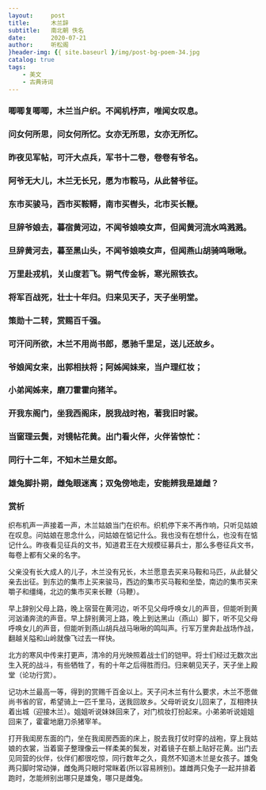 ```yaml
---
layout:     post
title:      木兰辞
subtitle:   南北朝 佚名
date:       2020-07-21
author:     听松阁
}header-img: {{ site.baseurl }/img/post-bg-poem-34.jpg
catalog: true
tags:
    - 美文
    - 古典诗词
---
```



### 唧唧复唧唧，木兰当户织。不闻机杼声，唯闻女叹息。
### 问女何所思，问女何所忆。女亦无所思，女亦无所忆。
### 昨夜见军帖，可汗大点兵，军书十二卷，卷卷有爷名。
### 阿爷无大儿，木兰无长兄，愿为市鞍马，从此替爷征。
### 东市买骏马，西市买鞍鞯，南市买辔头，北市买长鞭。
### 旦辞爷娘去，暮宿黄河边，不闻爷娘唤女声，但闻黄河流水鸣溅溅。
### 旦辞黄河去，暮至黑山头，不闻爷娘唤女声，但闻燕山胡骑鸣啾啾。

### 万里赴戎机，关山度若飞。朔气传金柝，寒光照铁衣。
### 将军百战死，壮士十年归。归来见天子，天子坐明堂。
### 策勋十二转，赏赐百千强。
### 可汗问所欲，木兰不用尚书郎，愿驰千里足，送儿还故乡。

### 爷娘闻女来，出郭相扶将；阿姊闻妹来，当户理红妆；
### 小弟闻姊来，磨刀霍霍向猪羊。
### 开我东阁门，坐我西阁床，脱我战时袍，著我旧时裳。
### 当窗理云鬓，对镜帖花黄。出门看火伴，火伴皆惊忙：
### 同行十二年，不知木兰是女郎。

### 雄兔脚扑朔，雌兔眼迷离；双兔傍地走，安能辨我是雄雌？


### 赏析
织布机声一声接着一声，木兰姑娘当门在织布。织机停下来不再作响，只听见姑娘在叹息。问姑娘在思念什么，问姑娘在惦记什么。我也没有在想什么，也没有在惦记什么。昨夜看见征兵的文书，知道君王在大规模征募兵士，那么多卷征兵文书，每卷上都有父亲的名字。

父亲没有长大成人的儿子，木兰没有兄长，木兰愿意去买来马鞍和马匹，从此替父亲去出征。到东边的集市上买来骏马，西边的集市买马鞍和坐垫，南边的集市买来嚼子和缰绳，北边的集市买来长鞭（马鞭）。

早上辞别父母上路，晚上宿营在黄河边，听不见父母呼唤女儿的声音，但能听到黄河汹涌奔流的声音。早上辞别黄河上路，晚上到达黑山（燕山）脚下，听不见父母呼唤女儿的声音，但能听到燕山胡兵战马啾啾的鸣叫声。行军万里奔赴战场作战，翻越关隘和山岭就像飞过去一样快。

北方的寒风中传来打更声，清冷的月光映照着战士们的铠甲。将士们经过无数次出生入死的战斗，有些牺牲了，有的十年之后得胜而归。归来朝见天子，天子坐上殿堂（论功行赏）。

记功木兰最高一等，得到的赏赐千百金以上。天子问木兰有什么要求，木兰不愿做尚书省的官，希望骑上一匹千里马，送我回故乡。父母听说女儿回来了，互相搀扶着出城（迎接木兰）。姐姐听说妹妹回来了，对门梳妆打扮起来。小弟弟听说姐姐回来了，霍霍地磨刀杀猪宰羊。

打开我闺房东面的门，坐在我闺房西面的床上，脱去我打仗时穿的战袍，穿上我姑娘的衣裳，当着窗子整理像云一样柔美的鬓发，对着镜子在额上贴好花黄。出门去见同营的伙伴，伙伴们都很吃惊，同行数年之久，竟然不知道木兰是女孩子。雄兔两只脚时常动弹，雌兔两只眼时常眯着(所以容易辨别)。雄雌两只兔子一起并排着跑时，怎能辨别出哪只是雄兔，哪只是雌兔。
